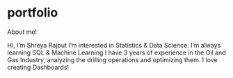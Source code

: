 # portfolio
About me!

Hi, I’m Shreya Rajput
I’m interested in Statistics & Data Science.
I’m always learning SQL & Machine Learning
I have 3 years of experience in the Oil and Gas Industry, analyzing the drilling operations and optimizing them.
I love creating Dashboards!
